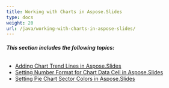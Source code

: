 ```yaml
---
title: Working with Charts in Aspose.Slides
type: docs
weight: 20
url: /java/working-with-charts-in-aspose-slides/
---
```


###### **This section includes the following topics:**
- [Adding Chart Trend Lines in Aspose.Slides](/slides/java/adding-chart-trend-lines-in-aspose-slides-html/)
- [Setting Number Format for Chart Data Cell in Aspose.Slides](/slides/java/setting-number-format-for-chart-data-cell-in-aspose-slides-html/)
- [Setting Pie Chart Sector Colors in Aspose.Slides](/slides/java/setting-pie-chart-sector-colors-in-aspose-slides-html/)
